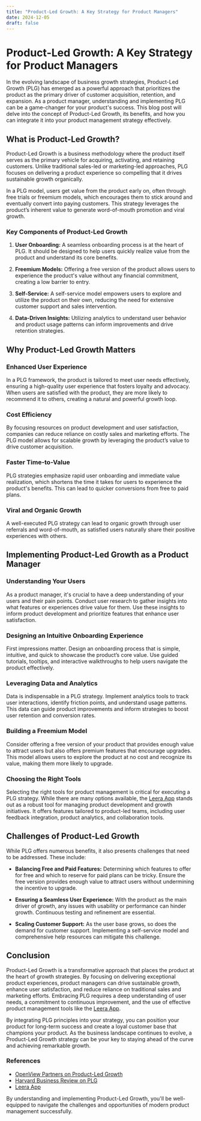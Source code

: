 ```yaml
---
title: "Product-Led Growth: A Key Strategy for Product Managers"
date: 2024-12-05
draft: false
---
```

# Product-Led Growth: A Key Strategy for Product Managers

In the evolving landscape of business growth strategies, Product-Led Growth (PLG) has emerged as a powerful approach that prioritizes the product as the primary driver of customer acquisition, retention, and expansion. As a product manager, understanding and implementing PLG can be a game-changer for your product's success. This blog post will delve into the concept of Product-Led Growth, its benefits, and how you can integrate it into your product management strategy effectively.

## What is Product-Led Growth?

Product-Led Growth is a business methodology where the product itself serves as the primary vehicle for acquiring, activating, and retaining customers. Unlike traditional sales-led or marketing-led approaches, PLG focuses on delivering a product experience so compelling that it drives sustainable growth organically.

In a PLG model, users get value from the product early on, often through free trials or freemium models, which encourages them to stick around and eventually convert into paying customers. This strategy leverages the product’s inherent value to generate word-of-mouth promotion and viral growth.

### Key Components of Product-Led Growth

1. **User Onboarding:**
   A seamless onboarding process is at the heart of PLG. It should be designed to help users quickly realize value from the product and understand its core benefits.

2. **Freemium Models:**
   Offering a free version of the product allows users to experience the product's value without any financial commitment, creating a low barrier to entry.

3. **Self-Service:**
   A self-service model empowers users to explore and utilize the product on their own, reducing the need for extensive customer support and sales intervention.

4. **Data-Driven Insights:**
   Utilizing analytics to understand user behavior and product usage patterns can inform improvements and drive retention strategies.

## Why Product-Led Growth Matters

### Enhanced User Experience

In a PLG framework, the product is tailored to meet user needs effectively, ensuring a high-quality user experience that fosters loyalty and advocacy. When users are satisfied with the product, they are more likely to recommend it to others, creating a natural and powerful growth loop.

### Cost Efficiency

By focusing resources on product development and user satisfaction, companies can reduce reliance on costly sales and marketing efforts. The PLG model allows for scalable growth by leveraging the product’s value to drive customer acquisition.

### Faster Time-to-Value

PLG strategies emphasize rapid user onboarding and immediate value realization, which shortens the time it takes for users to experience the product's benefits. This can lead to quicker conversions from free to paid plans.

### Viral and Organic Growth

A well-executed PLG strategy can lead to organic growth through user referrals and word-of-mouth, as satisfied users naturally share their positive experiences with others.

## Implementing Product-Led Growth as a Product Manager

### Understanding Your Users

As a product manager, it's crucial to have a deep understanding of your users and their pain points. Conduct user research to gather insights into what features or experiences drive value for them. Use these insights to inform product development and prioritize features that enhance user satisfaction.

### Designing an Intuitive Onboarding Experience

First impressions matter. Design an onboarding process that is simple, intuitive, and quick to showcase the product’s core value. Use guided tutorials, tooltips, and interactive walkthroughs to help users navigate the product effectively.

### Leveraging Data and Analytics

Data is indispensable in a PLG strategy. Implement analytics tools to track user interactions, identify friction points, and understand usage patterns. This data can guide product improvements and inform strategies to boost user retention and conversion rates.

### Building a Freemium Model

Consider offering a free version of your product that provides enough value to attract users but also offers premium features that encourage upgrades. This model allows users to explore the product at no cost and recognize its value, making them more likely to upgrade.

### Choosing the Right Tools

Selecting the right tools for product management is critical for executing a PLG strategy. While there are many options available, the [Leera App](https://leera.app) stands out as a robust tool for managing product development and growth initiatives. It offers features tailored to product-led teams, including user feedback integration, product analytics, and collaboration tools.

## Challenges of Product-Led Growth

While PLG offers numerous benefits, it also presents challenges that need to be addressed. These include:

- **Balancing Free and Paid Features:** Determining which features to offer for free and which to reserve for paid plans can be tricky. Ensure the free version provides enough value to attract users without undermining the incentive to upgrade.

- **Ensuring a Seamless User Experience:** With the product as the main driver of growth, any issues with usability or performance can hinder growth. Continuous testing and refinement are essential.

- **Scaling Customer Support:** As the user base grows, so does the demand for customer support. Implementing a self-service model and comprehensive help resources can mitigate this challenge.

## Conclusion

Product-Led Growth is a transformative approach that places the product at the heart of growth strategies. By focusing on delivering exceptional product experiences, product managers can drive sustainable growth, enhance user satisfaction, and reduce reliance on traditional sales and marketing efforts. Embracing PLG requires a deep understanding of user needs, a commitment to continuous improvement, and the use of effective product management tools like the [Leera App](https://leera.app).

By integrating PLG principles into your strategy, you can position your product for long-term success and create a loyal customer base that champions your product. As the business landscape continues to evolve, a Product-Led Growth strategy can be your key to staying ahead of the curve and achieving remarkable growth.

### References

- [OpenView Partners on Product-Led Growth](https://openviewpartners.com/product-led-growth/)
- [Harvard Business Review on PLG](https://hbr.org/2020/11/why-product-led-growth-works)
- [Leera App](https://leera.app)

By understanding and implementing Product-Led Growth, you'll be well-equipped to navigate the challenges and opportunities of modern product management successfully.